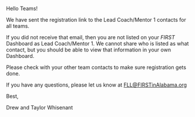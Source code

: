 Hello Teams!

We have sent the registration link to the Lead Coach/Mentor 1 contacts for all teams.

If you did not receive that email, then you are not listed on your *FIRST* Dashboard as Lead Coach/Mentor 1. We cannot share who is listed as what contact, but you should be able to view that information in your own Dashboard.

Please check with your other team contacts to make sure registration gets done.

If you have any questions, please let us know at FLL@FIRSTinAlabama.org

Best,

Drew and Taylor Whisenant